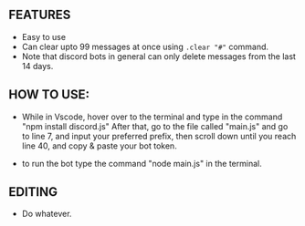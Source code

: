 ## FEATURES
* Easy to use
* Can clear upto 99 messages at once using `.clear "#"` command.
* Note that discord bots in general can only delete messages from the last 14 days.


## HOW TO USE:
* While in Vscode, hover over to the terminal and type in the command
"npm install discord.js"
After that, go to the file called "main.js" and go to line 7, and input your preferred prefix, then scroll down until you reach line 40, and copy & paste your bot token.

* to run the bot type the command "node main.js" in the terminal.


## EDITING
* Do whatever.
